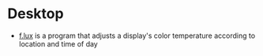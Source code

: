 # Desktop
- [f.lux](https://justgetflux.com/) is a program that adjusts a display's color temperature according to location and time of day

